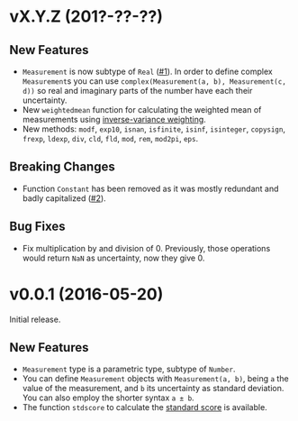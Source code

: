 vX.Y.Z (201?-??-??)
===================

New Features
------------

* `Measurement` is now subtype of `Real`
  ([#1](https://github.com/giordano/Measurements.jl/issues/1)).  In order to
  define complex `Measurement`s you can use `complex(Measurement(a, b),
  Measurement(c, d))` so real and imaginary parts of the number have each their
  uncertainty.
* New `weightedmean` function for calculating the weighted mean of measurements
  using
  [inverse-variance weighting](https://en.wikipedia.org/wiki/Inverse-variance_weighting).
* New methods: `modf`, `exp10`, `isnan`, `isfinite`, `isinf`, `isinteger`,
  `copysign`, `frexp`, `ldexp`, `div`, `cld`, `fld`, `mod`, `rem`, `mod2pi`,
  `eps`.

Breaking Changes
----------------

* Function `Constant` has been removed as it was mostly redundant and badly
  capitalized ([#2](https://github.com/giordano/Measurements.jl/issues/2)).

Bug Fixes
---------

* Fix multiplication by and division of 0.  Previously, those operations would
  return `NaN` as uncertainty, now they give 0.

v0.0.1 (2016-05-20)
===================

Initial release.

New Features
------------

* `Measurement` type is a parametric type, subtype of `Number`.
* You can define `Measurement` objects with `Measurement(a, b)`, being `a` the
  value of the measurement, and `b` its uncertainty as standard deviation.  You
  can also employ the shorter syntax `a ± b`.
* The function `stdscore` to calculate the
  [standard score](https://en.wikipedia.org/wiki/Standard_score) is available.
